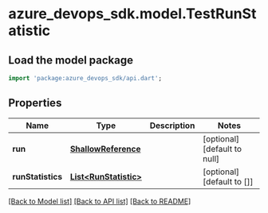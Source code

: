 # azure_devops_sdk.model.TestRunStatistic

## Load the model package
```dart
import 'package:azure_devops_sdk/api.dart';
```

## Properties
Name | Type | Description | Notes
------------ | ------------- | ------------- | -------------
**run** | [**ShallowReference**](ShallowReference.md) |  | [optional] [default to null]
**runStatistics** | [**List&lt;RunStatistic&gt;**](RunStatistic.md) |  | [optional] [default to []]

[[Back to Model list]](../README.md#documentation-for-models) [[Back to API list]](../README.md#documentation-for-api-endpoints) [[Back to README]](../README.md)


